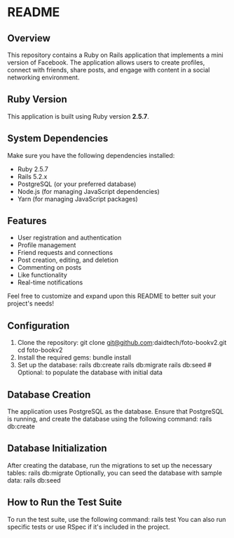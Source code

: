 # README

## Overview

This repository contains a Ruby on Rails application that implements a mini version of Facebook. The application allows users to create profiles, connect with friends, share posts, and engage with content in a social networking environment.

## Ruby Version

This application is built using Ruby version **2.5.7**.

## System Dependencies

Make sure you have the following dependencies installed:

- Ruby 2.5.7
- Rails 5.2.x
- PostgreSQL (or your preferred database)
- Node.js (for managing JavaScript dependencies)
- Yarn (for managing JavaScript packages)

## Features

- User registration and authentication
- Profile management
- Friend requests and connections
- Post creation, editing, and deletion
- Commenting on posts
- Like functionality
- Real-time notifications

Feel free to customize and expand upon this README to better suit your project's needs!
## Configuration

1. Clone the repository:
git clone git@github.com:daidtech/foto-bookv2.git
   cd foto-bookv2
2. Install the required gems:
bundle install
3. Set up the database:
rails db:create
   rails db:migrate
   rails db:seed # Optional: to populate the database with initial data
## Database Creation

The application uses PostgreSQL as the database. Ensure that PostgreSQL is running, and create the database using the following command:
rails db:create
## Database Initialization

After creating the database, run the migrations to set up the necessary tables:
rails db:migrate
Optionally, you can seed the database with sample data:
rails db:seed
## How to Run the Test Suite

To run the test suite, use the following command:
rails test
You can also run specific tests or use RSpec if it's included in the project.

<!-- ## Services

This application may utilize various services such as:

- **Job Queues**: Sidekiq for background processing.
- **Cache Servers**: Redis for caching.
- **Search Engines**: Elasticsearch for advanced search functionality.

Ensure these services are set up and running before starting the application. -->


